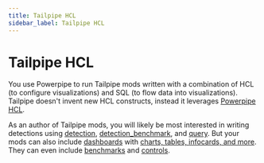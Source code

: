 ```yaml
---
title: Tailpipe HCL
sidebar_label: Tailpipe HCL
---
```


# Tailpipe HCL

You use Powerpipe to run Tailpipe mods written with a combination of HCL (to configure visualizations) and SQL (to flow data into visualizations). Tailpipe doesn't invent new HCL constructs, instead it leverages [Powerpipe HCL](https://powerpipe.io/docs/powerpipe-hcl). 

As an author of Tailpipe mods, you will likely be most interested in writing detections using [detection](tbd), [detection_benchmark](tbd), and [query](tbd). But your mods can also include [dashboards](https://powerpipe.io/docs/powerpipe-hcl/dashboard) with [charts, tables, infocards, and more](https://powerpipe.io/docs/powerpipe-hcl/dashboard#argument-reference). They can even include [benchmarks](https://powerpipe.io/docs/powerpipe-hcl/benchmark) and [controls](https://powerpipe.io/docs/powerpipe-hcl/controls).
